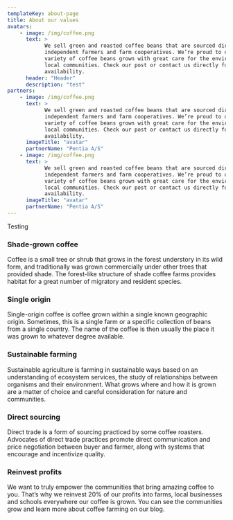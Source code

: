 ```yaml
---
templateKey: about-page
title: About our values
avatars: 
    - image: /img/coffee.png
      text: >
            We sell green and roasted coffee beans that are sourced directly from
            independent farmers and farm cooperatives. We’re proud to offer a
            variety of coffee beans grown with great care for the environment and
            local communities. Check our post or contact us directly for current
            availability.
      header: "Header"
      description: "test"
partners:
    - image: /img/coffee.png
      text: >
            We sell green and roasted coffee beans that are sourced directly from
            independent farmers and farm cooperatives. We’re proud to offer a
            variety of coffee beans grown with great care for the environment and
            local communities. Check our post or contact us directly for current
            availability.
      imageTitle: "avatar"
      partnerName: "Pentia A/S"      
    - image: /img/coffee.png
      text: >
            We sell green and roasted coffee beans that are sourced directly from
            independent farmers and farm cooperatives. We’re proud to offer a
            variety of coffee beans grown with great care for the environment and
            local communities. Check our post or contact us directly for current
            availability.
      imageTitle: "avatar"
      partnerName: "Pentia A/S"      
---
```

Testing

### Shade-grown coffee

Coffee is a small tree or shrub that grows in the forest understory in its wild form, and traditionally was grown commercially under other trees that provided shade. The forest-like structure of shade coffee farms provides habitat for a great number of migratory and resident species.

### Single origin

Single-origin coffee is coffee grown within a single known geographic origin. Sometimes, this is a single farm or a specific collection of beans from a single country. The name of the coffee is then usually the place it was grown to whatever degree available.

### Sustainable farming

Sustainable agriculture is farming in sustainable ways based on an understanding of ecosystem services, the study of relationships between organisms and their environment. What grows where and how it is grown are a matter of choice and careful consideration for nature and communities.

### Direct sourcing

Direct trade is a form of sourcing practiced by some coffee roasters. Advocates of direct trade practices promote direct communication and price negotiation between buyer and farmer, along with systems that encourage and incentivize quality.

### Reinvest profits

We want to truly empower the communities that bring amazing coffee to you. That’s why we reinvest 20% of our profits into farms, local businesses and schools everywhere our coffee is grown. You can see the communities grow and learn more about coffee farming on our blog.
